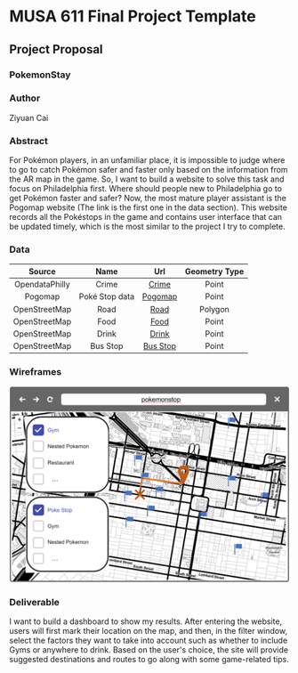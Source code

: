 # MUSA 611 Final Project Template

## Project Proposal

### PokemonStay

### Author

Ziyuan Cai

### Abstract

For Pokémon players, in an unfamiliar place, it is impossible to judge where to go to catch Pokémon safer and faster only based on the information from the AR map in the game. So, I want to build a website to solve this task and focus on Philadelphia first. Where should people new to Philadelphia go to get Pokémon faster and safer? Now, the most mature player assistant is the Pogomap website (The link is the first one in the data section). This website records all the Pokéstops in the game and contains user interface that can be updated timely, which is the most similar to the project I try to complete.

### Data

|     Source     |            Name            |                             Url                              | Geometry Type |
| :------------: | :------------------------: | :----------------------------------------------------------: | :-----------: |
| OpendataPhilly |           Crime            | [Crime](https://www.opendataphilly.org/dataset/crime-incidents) |    Point    |
|    Pogomap     |       Poké Stop data       | [Pogomap](https://www.pogomap.info/) |    Point    |
| OpenStreetMap  |           Road             | [Road](https://www.openstreetmap.org/relation/188022)|    Polygon    |
| OpenStreetMap  |           Food             | [Food](https://www.openstreetmap.org/relation/188022) |    Point     |
| OpenStreetMap  |           Drink            | [Drink](https://www.openstreetmap.org/relation/188022) |    Point     |
| OpenStreetMap  |          Bus Stop          | [Bus Stop](https://www.openstreetmap.org/relation/188022) |    Point     |

### Wireframes 

![](./pic/wireframe.PNG)

### Deliverable

I want to build a dashboard to show my results. After entering the website, users will first mark their location on the map, and then, in the filter window, select the factors they want to take into account such as whether to include Gyms or anywhere to drink. Based on the user's choice, the site will provide suggested destinations and routes to go along with some game-related tips.
